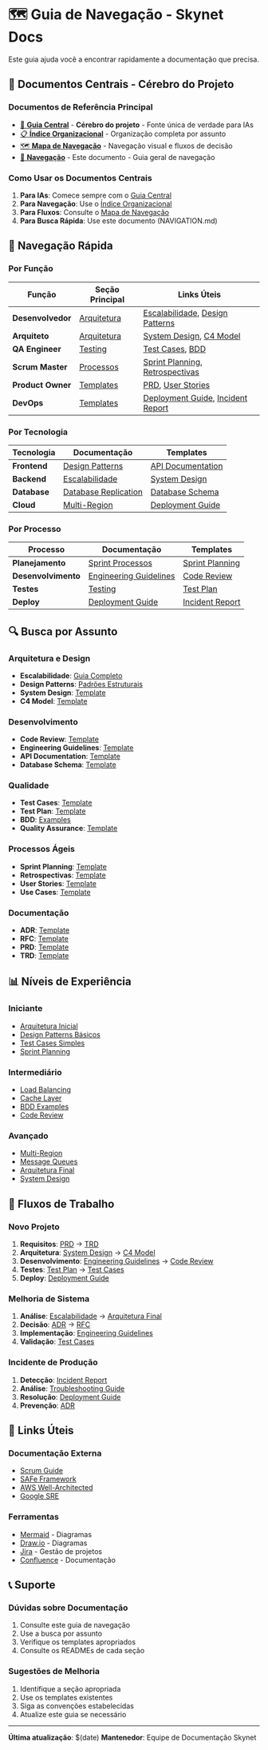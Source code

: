 # 🗺️ Guia de Navegação - Skynet Docs

Este guia ajuda você a encontrar rapidamente a documentação que precisa.

## 🧠 **Documentos Centrais - Cérebro do Projeto**

### **Documentos de Referência Principal**
- [🧠 **Guia Central**](GUIA_CENTRAL.md) - **Cérebro do projeto** - Fonte única de verdade para IAs
- [📋 **Índice Organizacional**](INDICE_ORGANIZACIONAL.md) - Organização completa por assunto
- [🗺️ **Mapa de Navegação**](MAPA_NAVEGACAO.md) - Navegação visual e fluxos de decisão
- [📖 **Navegação**](NAVIGATION.md) - Este documento - Guia geral de navegação

### **Como Usar os Documentos Centrais**
1. **Para IAs**: Comece sempre com o [Guia Central](GUIA_CENTRAL.md)
2. **Para Navegação**: Use o [Índice Organizacional](INDICE_ORGANIZACIONAL.md)
3. **Para Fluxos**: Consulte o [Mapa de Navegação](MAPA_NAVEGACAO.md)
4. **Para Busca Rápida**: Use este documento (NAVIGATION.md)

## 🚀 Navegação Rápida

### Por Função
| Função | Seção Principal | Links Úteis |
|--------|----------------|-------------|
| **Desenvolvedor** | [Arquitetura](architecture/README.md) | [Escalabilidade](architecture/escalabilidade/README.md), [Design Patterns](architecture/design-patterns/README.md) |
| **Arquiteto** | [Arquitetura](architecture/README.md) | [System Design](templates/architecture/system-design-template.md), [C4 Model](templates/architecture/c4-model-template.md) |
| **QA Engineer** | [Testing](testing/README.md) | [Test Cases](templates/testing/test-case-template.md), [BDD](testing/bdd-example.md) |
| **Scrum Master** | [Processos](processes/README.md) | [Sprint Planning](templates/processes/sprint-planning-template.md), [Retrospectivas](templates/processes/retrospective-template.md) |
| **Product Owner** | [Templates](templates/README.md) | [PRD](templates/prd-template.md), [User Stories](templates/user-story-template.md) |
| **DevOps** | [Templates](templates/README.md) | [Deployment Guide](templates/deployment-guide-template.md), [Incident Report](templates/incident-report-template.md) |

### Por Tecnologia
| Tecnologia | Documentação | Templates |
|------------|---------------|-----------|
| **Frontend** | [Design Patterns](architecture/design-patterns/README.md) | [API Documentation](templates/api-documentation-template.md) |
| **Backend** | [Escalabilidade](architecture/escalabilidade/README.md) | [System Design](templates/architecture/system-design-template.md) |
| **Database** | [Database Replication](architecture/escalabilidade/04-database-replication.md) | [Database Schema](templates/database-schema-template.md) |
| **Cloud** | [Multi-Region](architecture/escalabilidade/07-multi-region.md) | [Deployment Guide](templates/deployment-guide-template.md) |

### Por Processo
| Processo | Documentação | Templates |
|----------|---------------|-----------|
| **Planejamento** | [Sprint Processos](processes/sprint-processos-burndown/README.md) | [Sprint Planning](templates/processes/sprint-planning-template.md) |
| **Desenvolvimento** | [Engineering Guidelines](templates/engineering-guidelines-template.md) | [Code Review](templates/code-review-template.md) |
| **Testes** | [Testing](testing/README.md) | [Test Plan](templates/testing/test-plan-template.md) |
| **Deploy** | [Deployment Guide](templates/deployment-guide-template.md) | [Incident Report](templates/incident-report-template.md) |

## 🔍 Busca por Assunto

### Arquitetura e Design
- **Escalabilidade**: [Guia Completo](architecture/escalabilidade/README.md)
- **Design Patterns**: [Padrões Estruturais](./architecture/design-patterns/estruturais/)
- **System Design**: [Template](templates/architecture/system-design-template.md)
- **C4 Model**: [Template](templates/architecture/c4-model-template.md)

### Desenvolvimento
- **Code Review**: [Template](templates/code-review-template.md)
- **Engineering Guidelines**: [Template](templates/engineering-guidelines-template.md)
- **API Documentation**: [Template](templates/api-documentation-template.md)
- **Database Schema**: [Template](templates/database-schema-template.md)

### Qualidade
- **Test Cases**: [Template](templates/testing/test-case-template.md)
- **Test Plan**: [Template](templates/testing/test-plan-template.md)
- **BDD**: [Examples](testing/bdd-example.md)
- **Quality Assurance**: [Template](templates/quality-assurance-plan-template.md)

### Processos Ágeis
- **Sprint Planning**: [Template](templates/processes/sprint-planning-template.md)
- **Retrospectivas**: [Template](templates/processes/retrospective-template.md)
- **User Stories**: [Template](templates/user-story-template.md)
- **Use Cases**: [Template](templates/use-case-template.md)

### Documentação
- **ADR**: [Template](templates/adr-template.md)
- **RFC**: [Template](templates/rfc-template.md)
- **PRD**: [Template](templates/prd-template.md)
- **TRD**: [Template](templates/trd-template.md)

## 📊 Níveis de Experiência

### Iniciante
- [Arquitetura Inicial](architecture/escalabilidade/01-arquitetura-inicial.md)
- [Design Patterns Básicos](architecture/design-patterns/estruturais/decorator/README.md)
- [Test Cases Simples](templates/testing/test-case-template.md)
- [Sprint Planning](templates/processes/sprint-planning-template.md)

### Intermediário
- [Load Balancing](architecture/escalabilidade/03-load-balancing.md)
- [Cache Layer](architecture/escalabilidade/05-cache-layer.md)
- [BDD Examples](testing/bdd-example.md)
- [Code Review](templates/code-review-template.md)

### Avançado
- [Multi-Region](architecture/escalabilidade/07-multi-region.md)
- [Message Queues](architecture/escalabilidade/08-message-queues.md)
- [Arquitetura Final](architecture/escalabilidade/09-arquitetura-final.md)
- [System Design](templates/architecture/system-design-template.md)

## 🎯 Fluxos de Trabalho

### Novo Projeto
1. **Requisitos**: [PRD](templates/prd-template.md) → [TRD](templates/trd-template.md)
2. **Arquitetura**: [System Design](templates/architecture/system-design-template.md) → [C4 Model](templates/architecture/c4-model-template.md)
3. **Desenvolvimento**: [Engineering Guidelines](templates/engineering-guidelines-template.md) → [Code Review](templates/code-review-template.md)
4. **Testes**: [Test Plan](templates/testing/test-plan-template.md) → [Test Cases](templates/testing/test-case-template.md)
5. **Deploy**: [Deployment Guide](templates/deployment-guide-template.md)

### Melhoria de Sistema
1. **Análise**: [Escalabilidade](architecture/escalabilidade/README.md) → [Arquitetura Final](architecture/escalabilidade/09-arquitetura-final.md)
2. **Decisão**: [ADR](templates/adr-template.md) → [RFC](templates/rfc-template.md)
3. **Implementação**: [Engineering Guidelines](templates/engineering-guidelines-template.md)
4. **Validação**: [Test Cases](templates/testing/test-case-template.md)

### Incidente de Produção
1. **Detecção**: [Incident Report](templates/incident-report-template.md)
2. **Análise**: [Troubleshooting Guide](templates/troubleshooting-guide-template.md)
3. **Resolução**: [Deployment Guide](templates/deployment-guide-template.md)
4. **Prevenção**: [ADR](templates/adr-template.md)

## 🔗 Links Úteis

### Documentação Externa
- [Scrum Guide](https://scrumguides.org/)
- [SAFe Framework](https://www.scaledagileframework.com/)
- [AWS Well-Architected](https://aws.amazon.com/architecture/well-architected/)
- [Google SRE](https://sre.google/)

### Ferramentas
- [Mermaid](https://mermaid-js.github.io/) - Diagramas
- [Draw.io](https://app.diagrams.net/) - Diagramas
- [Jira](https://www.atlassian.com/software/jira) - Gestão de projetos
- [Confluence](https://www.atlassian.com/software/confluence) - Documentação

## 📞 Suporte

### Dúvidas sobre Documentação
1. Consulte este guia de navegação
2. Use a busca por assunto
3. Verifique os templates apropriados
4. Consulte os READMEs de cada seção

### Sugestões de Melhoria
1. Identifique a seção apropriada
2. Use os templates existentes
3. Siga as convenções estabelecidas
4. Atualize este guia se necessário

---

**Última atualização**: $(date)
**Mantenedor**: Equipe de Documentação Skynet
